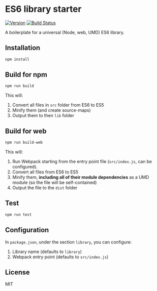 ES6 library starter
===========

[![Version](http://img.shields.io/npm/v/es6-library-minimal.svg)](https://www.npmjs.org/package/es6-library-minimal)
[![Build Status](https://travis-ci.org/liady/es6-library-minimal.svg?branch=master)](https://travis-ci.org/liady/es6-library-minimal)

A boilerplate for a universal (Node, web, UMD) ES6 library.

## Installation
```sh
npm install
```

## Build for npm
```sh
npm run build
```
This will:
 1. Convert all files in `src` folder from ES6 to ES5
 2. Minify them (and create source-maps)
 3. Output them to then `lib` folder

## Build for web
```sh
npm run build-web
```
This will:
 1. Run Webpack starting from the entry point file (`src/index.js`, can be configured).
 2. Convert all files from ES6 to ES5
 3. Minify them, **including all of their module dependencies** as a UMD module (so the file will be self-contained)
 4. Output the file to the `dist` folder

## Test
```sh
npm run test
```

## Configuration
In `package.json`, under the section `library`, you can configure:
 1. Library name (defaults to `library`)
 2. Webpack entry point (defaults to `src/index.js`)

## License
MIT
